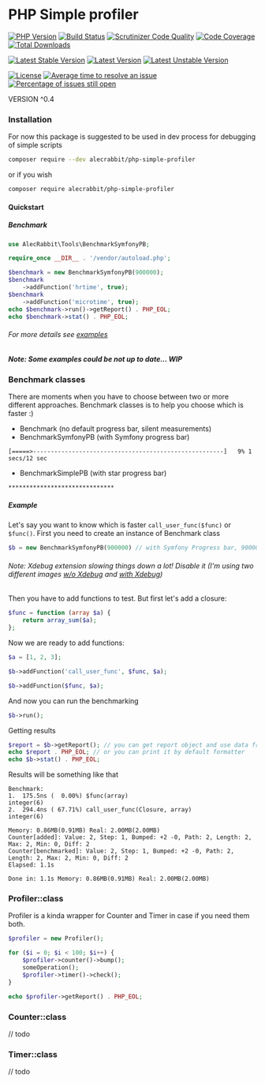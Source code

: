 # PHP Simple profiler

[![PHP Version](https://img.shields.io/packagist/php-v/alecrabbit/php-simple-profiler.svg)](https://php.net/)
[![Build Status](https://travis-ci.com/alecrabbit/php-simple-profiler.svg?branch=master)](https://travis-ci.com/alecrabbit/php-simple-profiler)
[![Scrutinizer Code Quality](https://scrutinizer-ci.com/g/alecrabbit/php-simple-profiler/badges/quality-score.png?b=master)](https://scrutinizer-ci.com/g/alecrabbit/php-simple-profiler/?branch=master)
[![Code Coverage](https://scrutinizer-ci.com/g/alecrabbit/php-simple-profiler/badges/coverage.png?b=master)](https://scrutinizer-ci.com/g/alecrabbit/php-simple-profiler/?branch=master)
[![Total Downloads](https://poser.pugx.org/alecrabbit/php-simple-profiler/downloads)](https://packagist.org/packages/alecrabbit/php-simple-profiler)

[![Latest Stable Version](https://poser.pugx.org/alecrabbit/php-simple-profiler/v/stable)](https://packagist.org/packages/alecrabbit/php-simple-profiler)
[![Latest Version](https://img.shields.io/packagist/v/alecrabbit/php-simple-profiler.svg)](https://packagist.org/packages/alecrabbit/php-simple-profiler)
[![Latest Unstable Version](https://poser.pugx.org/alecrabbit/php-simple-profiler/v/unstable)](https://packagist.org/packages/alecrabbit/php-simple-profiler)

[![License](https://poser.pugx.org/alecrabbit/php-simple-profiler/license)](https://packagist.org/packages/alecrabbit/php-simple-profiler)
[![Average time to resolve an issue](http://isitmaintained.com/badge/resolution/alecrabbit/php-simple-profiler.svg)](http://isitmaintained.com/project/alecrabbit/php-simple-profiler "Average time to resolve an issue")
[![Percentage of issues still open](http://isitmaintained.com/badge/open/alecrabbit/php-simple-profiler.svg)](http://isitmaintained.com/project/alecrabbit/php-simple-profiler "Percentage of issues still open")

VERSION ^0.4

### Installation
For now this package is suggested to be used in dev process for debugging of simple scripts

```bash
composer require --dev alecrabbit/php-simple-profiler
 ```
 
 or if you wish
 
```bash
composer require alecrabbit/php-simple-profiler
 ```
 
 
#### Quickstart
##### Benchmark
```php
use AlecRabbit\Tools\BenchmarkSymfonyPB;

require_once __DIR__ . '/vendor/autoload.php';

$benchmark = new BenchmarkSymfonyPB(900000);
$benchmark
    ->addFunction('hrtime', true); 
$benchmark
    ->addFunction('microtime', true);
echo $benchmark->run()->getReport() . PHP_EOL;
echo $benchmark->stat() . PHP_EOL;
```
###### For more details see [examples](https://github.com/alecrabbit/php-simple-profiler/tree/master/examples)
##### Note: Some examples could be not up to date... WIP

### Benchmark classes
 
There are moments when you have to choose between two or more different approaches. Benchmark classes is to help you choose which is faster :)
 * Benchmark (no default progress bar, silent measurements)
 * BenchmarkSymfonyPB (with Symfony progress bar)
 ```
[=====>------------------------------------------------------]   9% 1 secs/12 sec
```
 * BenchmarkSimplePB (with star progress bar)
  ```
 ******************************
 ```
##### Example
Let's say you want to know which is faster `call_user_func($func)` or `$func()`. First you need to create an instance of Benchmark class
```php
$b = new BenchmarkSymfonyPB(900000) // with Symfony Progress bar, 900000 measurments
``` 
###### Note: Xdebug extension slowing things down a lot! Disable it (I'm using two different images [w/o Xdebug](https://github.com/alecrabbit/php-simple-profiler/tree/master/docker-compose.yml) and [with Xdebug](https://github.com/alecrabbit/php-simple-profiler/tree/master/docker-compose-debug.yml))

Then you have to add functions to test. But first let's add a closure:
```php
$func = function (array $a) {
    return array_sum($a);
};
```
Now we are ready to add functions:
```php
$a = [1, 2, 3];

$b->addFunction('call_user_func', $func, $a);

$b->addFunction($func, $a);
```
And now you can run the benchmarking
```php
$b->run();
```
Getting results
```php
$report = $b->getReport(); // you can get report object and use data from it 
echo $report . PHP_EOL; // or you can print it by default formatter
echo $b->stat() . PHP_EOL;
```
Results will be something like that
```
Benchmark:
1.  175.5ns (  0.00%) $func(array)
integer(6) 
2.  294.4ns ( 67.71%) call_user_func(Closure, array) 
integer(6) 

Memory: 0.86MB(0.91MB) Real: 2.00MB(2.00MB)
Counter[added]: Value: 2, Step: 1, Bumped: +2 -0, Path: 2, Length: 2, Max: 2, Min: 0, Diff: 2 
Counter[benchmarked]: Value: 2, Step: 1, Bumped: +2 -0, Path: 2, Length: 2, Max: 2, Min: 0, Diff: 2 
Elapsed: 1.1s 

Done in: 1.1s Memory: 0.86MB(0.91MB) Real: 2.00MB(2.00MB)
```
### Profiler::class
Profiler is a kinda wrapper for Counter and Timer in case if you need them both.
```php
$profiler = new Profiler();

for ($i = 0; $i < 100; $i++) {
    $profiler->counter()->bump();
    someOperation();
    $profiler->timer()->check();
}

echo $profiler->getReport() . PHP_EOL;
```
### Counter::class
// todo 

### Timer::class
// todo 
